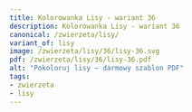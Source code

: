 ```yaml
---
title: Kolorowanka Lisy - wariant 36
description: Kolorowanka Lisy - wariant 36
canonical: /zwierzeta/lisy/
variant_of: lisy
image: /zwierzeta/lisy/36/lisy-36.svg
pdf: /zwierzeta/lisy/36/lisy-36.pdf
alt: "Pokoloruj lisy – darmowy szablon PDF"
tags:
- zwierzeta
- lisy
---
```

